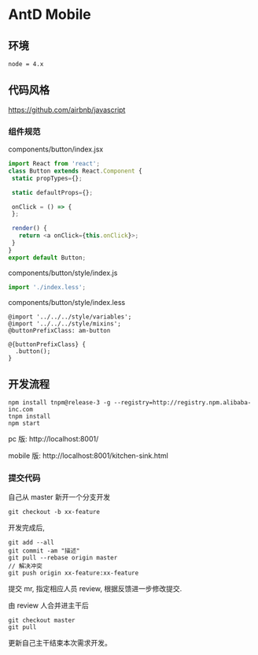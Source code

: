 # AntD Mobile

## 环境

```
node = 4.x
```

## 代码风格

https://github.com/airbnb/javascript

### 组件规范

components/button/index.jsx

```js
import React from 'react';
class Button extends React.Component {
 static propTypes={};

 static defaultProps={};

 onClick = () => {
 };

 render() {
   return <a onClick={this.onClick}>;
 }
}
export default Button;
```

components/button/style/index.js

```js
import './index.less';
```

components/button/style/index.less

```less
@import '../../../style/variables';
@import '../../../style/mixins';
@buttonPrefixClass: am-button

@{buttonPrefixClass} {
  .button();
}
```

## 开发流程

```
npm install tnpm@release-3 -g --registry=http://registry.npm.alibaba-inc.com
tnpm install
npm start
```

pc 版: http://localhost:8001/

mobile 版: http://localhost:8001/kitchen-sink.html

### 提交代码

自己从 master 新开一个分支开发

```
git checkout -b xx-feature
```

开发完成后,

```
git add --all
git commit -am "描述"
git pull --rebase origin master
// 解决冲突
git push origin xx-feature:xx-feature
```

提交 mr, 指定相应人员 review, 根据反馈进一步修改提交.

由 review 人合并进主干后

```
git checkout master
git pull
```

更新自己主干结束本次需求开发。
